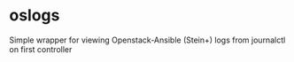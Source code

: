 # oslogs
Simple wrapper for viewing Openstack-Ansible (Stein+) logs from journalctl on first controller
